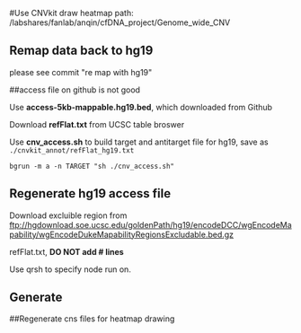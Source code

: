 #Use CNVkit draw heatmap
path: /labshares/fanlab/anqin/cfDNA_project/Genome_wide_CNV

## Remap data back to hg19
please see commit "re map with hg19"




##access file on github is not good

Use **access-5kb-mappable.hg19.bed**, which downloaded from Github

Download **refFlat.txt** from UCSC table broswer

Use **cnv_access.sh** to build target and antitarget file for hg19, save as ```./cnvkit_annot/refFlat_hg19.txt```

```
bgrun -m a -n TARGET "sh ./cnv_access.sh"
```

## Regenerate hg19 access file
Download excluible region from ftp://hgdownload.soe.ucsc.edu/goldenPath/hg19/encodeDCC/wgEncodeMapability/wgEncodeDukeMapabilityRegionsExcludable.bed.gz

refFlat.txt, **DO NOT add # lines**

Use qrsh to specify node run on.

## Generate

##Regenerate cns files for heatmap drawing
